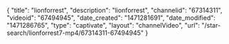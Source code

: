 {
    "title": "lionforrest",
    "description": "lionforrest",
    "channelid": "67314311",
    "videoid": "67494945",
    "date_created": "1471281691",
    "date_modified": "1471286765",
    "type": "captivate",
    "layout": "channelVideo",
    "url": "\/star-search\/lionforrest7-mp4\/67314311-67494945"
}